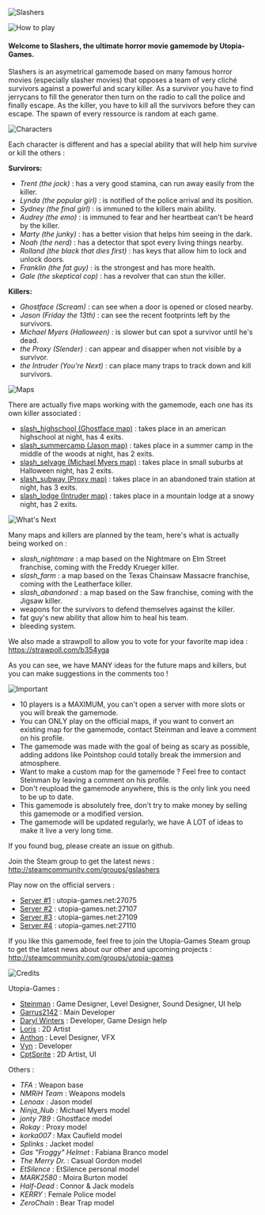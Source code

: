 ![Slashers](http://utopia-games.net/medias/slashers/logo.png)


![How to play](http://utopia-games.net/medias/slashers/game.png)

#### Welcome to Slashers, the ultimate horror movie gamemode by Utopia-Games.

Slashers is an asymetrical gamemode based on many famous horror movies (especially slasher movies) that opposes a team of very cliché survivors against a powerful and scary killer.
As a survivor you have to find jerrycans to fill the generator then turn on the radio to call the police and finally escape.
As the killer, you have to kill all the survivors before they can escape.
The spawn of every ressource is random at each game.

![Characters](http://utopia-games.net/medias/slashers/characters.png)

Each character is different and has a special ability that will help him survive or kill the others :


**Survirors:**
* _Trent (the jock)_ : has a very good stamina, can run away easily from the killer.
* _Lynda (the popular girl)_ : is notified of the police arrival and its position.
* _Sydney (the final girl)_ : is immuned to the killers main ability.
* _Audrey (the emo)_ : is immuned to fear and her heartbeat can't be heard by the killer.
* _Marty (the junky)_ : has a better vision that helps him seeing in the dark.
* _Noah (the nerd)_ : has a detector that spot every living things nearby.
* _Rolland (the black that dies first)_ : has keys that allow him to lock and unlock doors.
* _Franklin (the fat guy)_ : is the strongest and has more health.
* _Gale (the skeptical cop)_ : has a revolver that can stun the killer.

**Killers:**
* _Ghostface (Scream)_ : can see when a door is opened or closed nearby.
* _Jason (Friday the 13th)_ : can see the recent footprints left by the survivors.
* _Michael Myers (Halloween)_ : is slower but can spot a survivor until he's dead.
* _the Proxy (Slender)_ : can appear and disapper when not visible by a survivor.
* _the Intruder (You're Next)_ : can place many traps to track down and kill survivors.

![Maps](http://utopia-games.net/medias/slashers/maps.png)

There are actually five maps working with the gamemode, each one has its own killer associated :

* [slash_highschool (Ghostface map)](http://steamcommunity.com/sharedfiles/filedetails/?id=787790694) : takes place in an american highschool at night, has 4 exits.
* [slash_summercamp (Jason map)](http://steamcommunity.com/sharedfiles/filedetails/?id=787938932) : takes place in a summer camp in the middle of the woods at night, has 2 exits.
* [slash_selvage (Michael Myers map)](http://steamcommunity.com/sharedfiles/filedetails/?id=798554357) : takes place in small suburbs at Halloween night, has 2 exits.
* [slash_subway (Proxy map)](http://steamcommunity.com/sharedfiles/filedetails/?id=858049276) : takes place in an abandoned train station at night, has 3 exits.
* [slash_lodge (Intruder map)](http://steamcommunity.com/sharedfiles/filedetails/?id=1091061063) : takes place in a mountain lodge at a snowy night, has 2 exits.

![What's Next](http://utopia-games.net/medias/slashers/next.png)

Many maps and killers are planned by the team, here's what is actually being worked on :
* *slash\_nightmare* : a map based on the Nightmare on Elm Street franchise, coming with the Freddy Krueger killer.
* *slash\_farm* : a map based on the Texas Chainsaw Massacre franchise, coming with the Leatherface killer.
* *slash\_abandoned* : a map based on the Saw franchise, coming with the Jigsaw killer.
* weapons for the survivors to defend themselves against the killer.
* fat guy's new ability that allow him to heal his team.
* bleeding system.

We also made a strawpoll to allow you to vote for your favorite map idea :
https://strawpoll.com/b354yga

As you can see, we have MANY ideas for the future maps and killers, but you can make suggestions in the comments too !

![Important](http://utopia-games.net/medias/slashers/important.png)

* 10 players is a MAXIMUM, you can't open a server with more slots or you will break the gamemode.
* You can ONLY play on the official maps, if you want to convert an existing map for the gamemode, contact Steinman and leave a comment on his profile.
* The gamemode was made with the goal of being as scary as possible, adding addons like Pointshop could totally break the immersion and atmosphere.
* Want to make a custom map for the gamemode ? Feel free to contact Steinman by leaving a comment on his profile.
* Don't reupload the gamemode anywhere, this is the only link you need to be up to date.
* This gamemode is absolutely free, don't try to make money by selling this gamemode or a modified version.
* The gamemode will be updated regularly, we have A LOT of ideas to make it live a very long time.

If you found bug, please create an issue on github.

Join the Steam group to get the latest news :
http://steamcommunity.com/groups/gslashers

Play now on the official servers :
* [Server #1](steam://connect/utopia-games.net:27075) : utopia-games.net:27075
* [Server #2](steam://connect/utopia-games.net:27107) : utopia-games.net:27107
* [Server #3](steam://connect/utopia-games.net:27109) : utopia-games.net:27109
* [Server #4](steam://connect/utopia-games.net:27110) : utopia-games.net:27110

If you like this gamemode, feel free to join the Utopia-Games Steam group to get the latest news about our other and upcoming projects :
http://steamcommunity.com/groups/utopia-games

![Credits](http://utopia-games.net/medias/slashers/credits.png)

Utopia-Games :
* [Steinman](http://steamcommunity.com/id/hugolink13/) : Game Designer, Level Designer, Sound Designer, UI help
* [Garrus2142](http://steamcommunity.com/profiles/76561198017809223) : Main Developer
* [Daryl Winters](http://steamcommunity.com/id/DarylWinters/) : Developer, Game Design help
* [Loris](http://steamcommunity.com/id/lorisbzh/) : 2D Artist
* [Anthon](http://steamcommunity.com/id/djanthon) : Level Designer, VFX
* [Vyn](http://steamcommunity.com/id/Vyn/) : Developer
* [CptSprite](http://steamcommunity.com/id/CptSprite27) : 2D Artist, UI

Others :
* *TFA* : Weapon base
* *NMRiH Team* : Weapons models
* *Lenoax* : Jason model
* *Ninja_Nub* : Michael Myers model
* *jonty 789* : Ghostface model
* *Rokay* : Proxy model
* *korka007* : Max Caufield model
* *Splinks* : Jacket model
* *Gas "Froggy" Helmet* : Fabiana Branco model
* *The Merry Dr.* : Casual Gordon model
* *EtSilence* : EtSilence personal model
* *MARK2580* : Moira Burton model
* *Half-Dead* : Connor & Jack models
* *KERRY* : Female Police model
* *ZeroChain* : Bear Trap model
